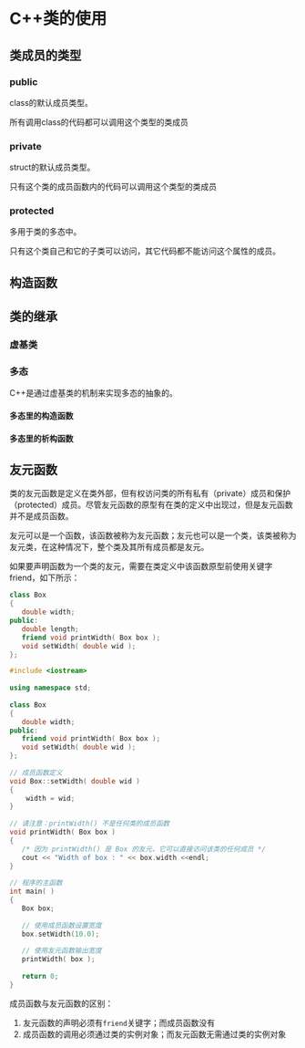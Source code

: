 # C++类的使用

## 类成员的类型

### public

class的默认成员类型。

所有调用class的代码都可以调用这个类型的类成员

### private

struct的默认成员类型。

只有这个类的成员函数内的代码可以调用这个类型的类成员

### protected

多用于类的多态中。

只有这个类自己和它的子类可以访问，其它代码都不能访问这个属性的成员。

## 构造函数

## 类的继承

### 虚基类

### 多态

C++是通过虚基类的机制来实现多态的抽象的。

#### 多态里的构造函数

#### 多态里的析构函数

## 友元函数

类的友元函数是定义在类外部，但有权访问类的所有私有（private）成员和保护（protected）成员。尽管友元函数的原型有在类的定义中出现过，但是友元函数并不是成员函数。

友元可以是一个函数，该函数被称为友元函数；友元也可以是一个类，该类被称为友元类，在这种情况下，整个类及其所有成员都是友元。

如果要声明函数为一个类的友元，需要在类定义中该函数原型前使用关键字 friend，如下所示：

```cpp
class Box
{
   double width;
public:
   double length;
   friend void printWidth( Box box );
   void setWidth( double wid );
};

#include <iostream>
 
using namespace std;
 
class Box
{
   double width;
public:
   friend void printWidth( Box box );
   void setWidth( double wid );
};
 
// 成员函数定义
void Box::setWidth( double wid )
{
    width = wid;
}
 
// 请注意：printWidth() 不是任何类的成员函数
void printWidth( Box box )
{
   /* 因为 printWidth() 是 Box 的友元，它可以直接访问该类的任何成员 */
   cout << "Width of box : " << box.width <<endl;
}
 
// 程序的主函数
int main( )
{
   Box box;
 
   // 使用成员函数设置宽度
   box.setWidth(10.0);
   
   // 使用友元函数输出宽度
   printWidth( box );
 
   return 0;
}
```

成员函数与友元函数的区别：

1. 友元函数的声明必须有`friend`关键字；而成员函数没有
2. 成员函数的调用必须通过类的实例对象；而友元函数无需通过类的实例对象

